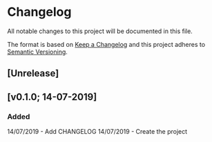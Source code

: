 # Changelog

All notable changes to this project will be documented in this file.

The format is based on [Keep a Changelog](http://keepachangelog.com/en/1.0.0/)
and this project adheres to [Semantic Versioning](http://semver.org/spec/v2.0.0.html).

## [Unrelease]

## [v0.1.0; 14-07-2019]

### Added
14/07/2019 - Add CHANGELOG
14/07/2019 - Create the project
